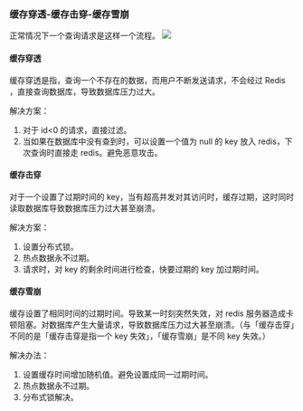 ### 缓存穿透-缓存击穿-缓存雪崩
正常情况下一个查询请求是这样一个流程。
![](http://pzjwh5v7g.bkt.clouddn.com/mweb/15721574219653.jpg)

#### 缓存穿透
缓存穿透是指，查询一个不存在的数据，而用户不断发送请求，不会经过 Redis ，直接查询数据库，导致数据库压力过大。

解决方案：
1. 对于 id<0 的请求，直接过滤。
2. 当如果在数据库中没有查到时，可以设置一个值为 null 的 key 放入 redis，下次查询时直接走 redis。避免恶意攻击。


#### 缓存击穿
对于一个设置了过期时间的 key，当有超高并发对其访问时，缓存过期，这时同时读取数据库导致数据库压力过大甚至崩溃。

解决方案：
1. 设置分布式锁。
2. 热点数据永不过期。
3. 请求时，对 key 的剩余时间进行检查，快要过期的 key 加过期时间。


#### 缓存雪崩
缓存设置了相同时间的过期时间。导致某一时刻突然失效，对 redis 服务器造成卡顿阻塞。对数据库产生大量请求，导致数据库压力过大甚至崩溃。（与「缓存击穿」不同的是「缓存击穿是指一个 key 失效」，「缓存雪崩」是不同 key 失效。）

解决办法：
1. 设置缓存时间增加随机值。避免设置成同一过期时间。
2. 热点数据永不过期。
3. 分布式锁解决。